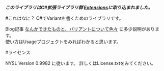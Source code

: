 ***このライブラリはC#拡張ライブラリ群 [Extensions](https://bitbucket.org/koropicot/extensions)に取り込まれました。***

#これはなに？
C#でVariantを書くためのライブラリです。

Blog記事 [なんかできたものと、バリアントについて色々](http://koropicot.hateblo.jp/entry/2013/05/30/194528) に多少説明があります。  
使い方はUsageプロジェクトをみればわかると思います。

#ライセンス

NYSL Version 0.9982 に従います。
詳しくはLicense.txtをみてください。
